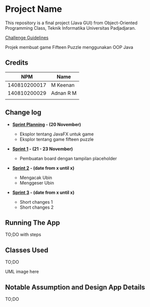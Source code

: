 # Project Name

This repository is a final project (Java GUI) from Object-Oriented Programming Class, Teknik Informatika Universitas Padjadjaran. 

[Challenge Guidelines](challenge-guideline.md)

Projek membuat game Fifteen Puzzle menggunakan OOP Java

## Credits
| NPM           | Name        |
| ------------- |-------------|
| 140810200017  | M Keenan    |
| 140810200029  | Adnan R M   |
|               |             |

## Change log
- **[Sprint Planning](changelog/sprint-planning.md) - (20 November)** 
   - Eksplor tentang JavaFX untuk game
   - Eksplor tentang game fifteen puzzle

- **[Sprint 1](changelog/sprint-1.md) - (21 - 23 November)** 
   - Pembuatan board dengan tampilan placeholder

- **[Sprint 2](changelog/sprint-2.md) - (date from x until x)** 
   - Mengacak Ubin
   - Menggeser Ubin
   
- **[Sprint 3](changelog/sprint-3.md) - (date from x until x)** 
   - Short changes 1
   - Short changes 2

## Running The App

TO;DO with steps

## Classes Used

TO;DO

UML image here

## Notable Assumption and Design App Details

TO;DO

